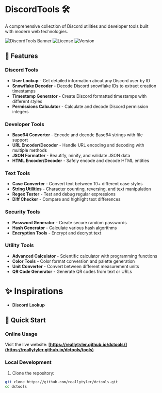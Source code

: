 # DiscordTools 🛠️

A comprehensive collection of Discord utilities and developer tools built with modern web technologies.

![DiscordTools Banner](https://img.shields.io/badge/DiscordTools-Advanced%20Utilities-5865f2?style=for-the-badge&logo=discord)
![License](https://img.shields.io/badge/License-MIT-green?style=for-the-badge)
![Version](https://img.shields.io/badge/Version-1.5.0-blue?style=for-the-badge)

## 🌟 Features

### Discord Tools
- **User Lookup** - Get detailed information about any Discord user by ID
- **Snowflake Decoder** - Decode Discord snowflake IDs to extract creation timestamps
- **Timestamp Generator** - Create Discord formatted timestamps with different styles
- **Permissions Calculator** - Calculate and decode Discord permission integers

### Developer Tools
- **Base64 Converter** - Encode and decode Base64 strings with file support
- **URL Encoder/Decoder** - Handle URL encoding and decoding with multiple methods
- **JSON Formatter** - Beautify, minify, and validate JSON data
- **HTML Encoder/Decoder** - Safely encode and decode HTML entities

### Text Tools
- **Case Converter** - Convert text between 10+ different case styles
- **String Utilities** - Character counting, reversing, and text manipulation
- **Regex Tester** - Test and debug regular expressions
- **Diff Checker** - Compare and highlight text differences

### Security Tools
- **Password Generator** - Create secure random passwords
- **Hash Generator** - Calculate various hash algorithms
- **Encryption Tools** - Encrypt and decrypt text

### Utility Tools
- **Advanced Calculator** - Scientific calculator with programming functions
- **Color Tools** - Color format conversion and palette generation
- **Unit Converter** - Convert between different measurement units
- **QR Code Generator** - Generate QR codes from text or URLs


# ✨ Inspirations
- **Discord Lookup** 
## 🚀 Quick Start

### Online Usage
Visit the live website: **[https://reallytyler.github.io/dctools/](https://reallytyler.github.io/dctools/tools)**

### Local Development
1. Clone the repository:
```bash
git clone https://github.com/reallytyler/dctools.git
cd dctools
